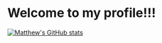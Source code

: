 # Welcome to my profile!!!

[![Matthew's GitHub stats](https://github-readme-stats.vercel.app/api?username=Programbeginner2120&show_icons=true&theme=radical)](https://github.com/Programbeginner2120/github-readme-stats)

<!---![Anurag's GitHub stats](https://github-readme-stats.vercel.app/api?username=anuraghazra&show_icons=true&theme=radical)--->

<!--
**Programbeginner2120/Programbeginner2120** is a ✨ _special_ ✨ repository because its `README.md` (this file) appears on your GitHub profile.

Here are some ideas to get you started:

- 🔭 I’m currently working on ...
- 🌱 I’m currently learning ...
- 👯 I’m looking to collaborate on ...
- 🤔 I’m looking for help with ...
- 💬 Ask me about ...
- 📫 How to reach me: ...
- 😄 Pronouns: ...
- ⚡ Fun fact: ...
-->
